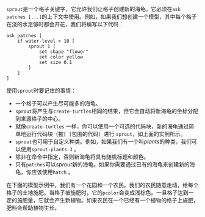 `sprout`是一个格子关键字，它允许我们让格子创建新的海龟。它必须在`ask patches [...]`的上下文中使用。例如，如果我们想创建一个模型，其中每个格子在浇的水足够时都会开花，我们将编写以下代码：



```
ask patches [
	if water-level > 10 [
		sprout 1 [
			set shape "flower"
			set color yellow
			set size 0.1
		]
	]
]
```


使用`sprout`时要记住的事情：

- 一个格子可以产生尽可能多的海龟。
- `sprout`将产生与`create-turtles`相同的结果，但它会自动将新海龟的坐标分配到来源格子的中心。
- 就像`create-turtles` 一样，你可以使用一个可选的代码块，新的海龟通过简单地运行代码块（被`[ ]`包围的代码）进行 `sprout`，如上面的实例所示。
- `sprout`也可用于自定义种类。例如，如果我们有一个叫*plants*的种类，我们可以使用`sprout-plants 3` 。
- 除非在命令中指定，否则新海龟将具有随机标题和颜色。
- 只有`patches`可以*sprout*新的海龟。如果你需要通过已有的海龟来创建新的海龟，你应该使用`hatch` 。


在下面的模型示例中，我们有一个花园和一个农民。我们的农民随意走动，给每个格子的土地施肥。当格子被施肥时，它的`pcolor`会变成浅棕色。一旦格子达到一定的施肥量，它就会产生新植物。如果农民在一个已经有一个植物的格子上施肥，肥料会帮助植物生长。

